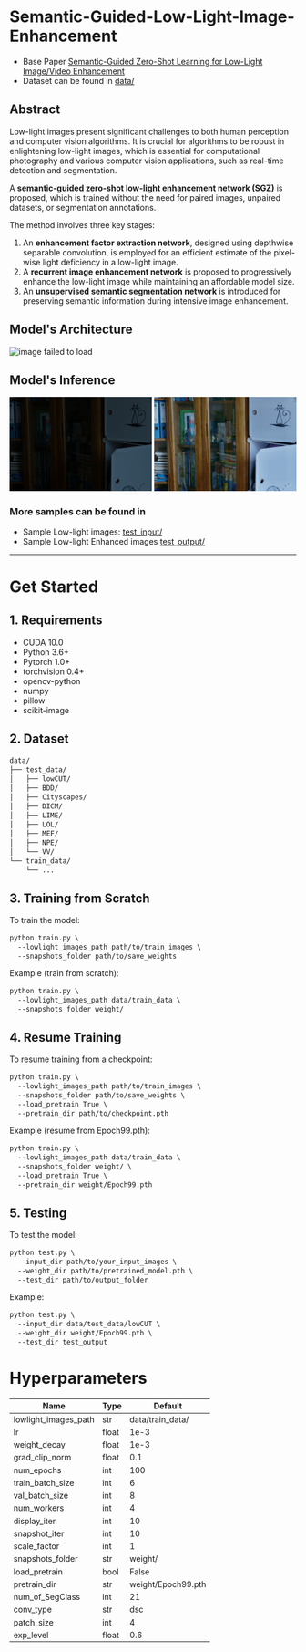 # Semantic-Guided-Low-Light-Image-Enhancement

* Base Paper [Semantic-Guided Zero-Shot Learning for Low-Light Image/Video Enhancement](http://arxiv.org/abs/2110.00970)
* Dataset can be found in [data/](data/)

## Abstract
Low-light images present significant challenges to both human perception and computer vision algorithms. It is crucial for algorithms to be robust in enlightening low-light images, which is essential for computational photography and various computer vision applications, such as real-time detection and segmentation.

A **semantic-guided zero-shot low-light enhancement network (SGZ)** is proposed, which is trained without the need for paired images, unpaired datasets, or segmentation annotations.

The method involves three key stages:
1.  An **enhancement factor extraction network**, designed using depthwise separable convolution, is employed for an efficient estimate of the pixel-wise light deficiency in a low-light image.
2.  A **recurrent image enhancement network** is proposed to progressively enhance the low-light image while maintaining an affordable model size.
3.  An **unsupervised semantic segmentation network** is introduced for preserving semantic information during intensive image enhancement.


## Model's Architecture
![image failed to load](main_architecture.jpg)


## Model's Inference
<p>
    <img src="test_input/1.png" width="250px">
    <img src="test_output/1.png" width="250px">
</p>

### More samples can be found in
* Sample Low-light images: [test_input/](test_input/)
* Sample Low-light Enhanced images [test_output/](test_output/)

---

# Get Started

## 1. Requirements
* CUDA 10.0
* Python 3.6+
* Pytorch 1.0+
* torchvision 0.4+
* opencv-python
* numpy
* pillow
* scikit-image

## 2. Dataset
```
data/
├── test_data/
│   ├── lowCUT/
│   ├── BDD/
│   ├── Cityscapes/
│   ├── DICM/
│   ├── LIME/
│   ├── LOL/
│   ├── MEF/
│   ├── NPE/
│   └── VV/
└── train_data/
    └── ...
```

## 3. Training from Scratch
To train the model:
```
python train.py \
  --lowlight_images_path path/to/train_images \
  --snapshots_folder path/to/save_weights
```

Example (train from scratch):
```
python train.py \
  --lowlight_images_path data/train_data \
  --snapshots_folder weight/
```

## 4. Resume Training

To resume training from a checkpoint:
```
python train.py \
  --lowlight_images_path path/to/train_images \
  --snapshots_folder path/to/save_weights \
  --load_pretrain True \
  --pretrain_dir path/to/checkpoint.pth
```

Example (resume from Epoch99.pth):
```
python train.py \
  --lowlight_images_path data/train_data \
  --snapshots_folder weight/ \
  --load_pretrain True \
  --pretrain_dir weight/Epoch99.pth
```

 
## 5. Testing

To test the model:
```
python test.py \
  --input_dir path/to/your_input_images \
  --weight_dir path/to/pretrained_model.pth \
  --test_dir path/to/output_folder 
```

Example:
```
python test.py \
  --input_dir data/test_data/lowCUT \
  --weight_dir weight/Epoch99.pth \
  --test_dir test_output
```


# Hyperparameters
| Name                 | Type  | Default            | 
|----------------------|-------|--------------------|
| lowlight_images_path | str   | data/train_data/   |         
| lr                   | float | 1e-3               |          
| weight_decay         | float | 1e-3               |            
| grad_clip_norm       | float | 0.1                |            
| num_epochs           | int   | 100                |          
| train_batch_size     | int   | 6                  |          
| val_batch_size       | int   | 8                  |           
| num_workers          | int   | 4                  |         
| display_iter         | int   | 10                 |         
| snapshot_iter        | int   | 10                 |        
| scale_factor         | int   | 1                  |         
| snapshots_folder     | str   | weight/            |         
| load_pretrain        | bool  | False              |       
| pretrain_dir         | str   | weight/Epoch99.pth |         
| num_of_SegClass      | int   | 21                 |        
| conv_type            | str   | dsc                |        
| patch_size           | int   | 4                  |        
| exp_level            | float | 0.6                |       


